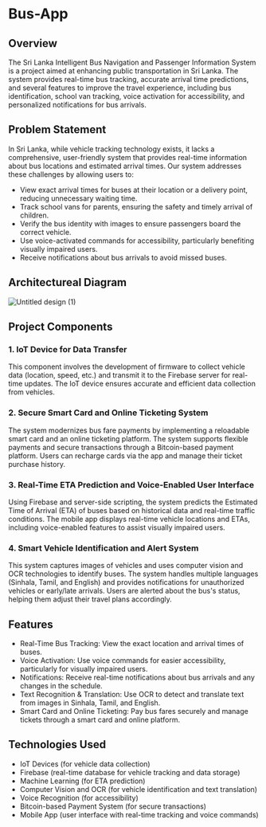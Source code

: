 # Bus-App
## Overview

The Sri Lanka Intelligent Bus Navigation and Passenger Information System is a project aimed at enhancing public transportation in Sri Lanka. The system provides real-time bus tracking, accurate arrival time predictions, and several features to improve the travel experience, including bus identification, school van tracking, voice activation for accessibility, and personalized notifications for bus arrivals.

## Problem Statement

In Sri Lanka, while vehicle tracking technology exists, it lacks a comprehensive, user-friendly system that provides real-time information about bus locations and estimated arrival times. Our system addresses these challenges by allowing users to:

- View exact arrival times for buses at their location or a delivery point, reducing unnecessary waiting time.
- Track school vans for parents, ensuring the safety and timely arrival of children.
- Verify the bus identity with images to ensure passengers board the correct vehicle.
- Use voice-activated commands for accessibility, particularly benefiting visually impaired users.
- Receive notifications about bus arrivals to avoid missed buses.

## Architectureal Diagram

![Untitled design (1)](https://github.com/user-attachments/assets/1c3568aa-27af-42ff-a104-311086632a9d)


## Project Components

### 1. IoT Device for Data Transfer
This component involves the development of firmware to collect vehicle data (location, speed, etc.) and transmit it to the Firebase server for real-time updates. The IoT device ensures accurate and efficient data collection from vehicles.

### 2. Secure Smart Card and Online Ticketing System
The system modernizes bus fare payments by implementing a reloadable smart card and an online ticketing platform. The system supports flexible payments and secure transactions through a Bitcoin-based payment platform. Users can recharge cards via the app and manage their ticket purchase history.

### 3. Real-Time ETA Prediction and Voice-Enabled User Interface
Using Firebase and server-side scripting, the system predicts the Estimated Time of Arrival (ETA) of buses based on historical data and real-time traffic conditions. The mobile app displays real-time vehicle locations and ETAs, including voice-enabled features to assist visually impaired users.

### 4. Smart Vehicle Identification and Alert System
This system captures images of vehicles and uses computer vision and OCR technologies to identify buses. The system handles multiple languages (Sinhala, Tamil, and English) and provides notifications for unauthorized vehicles or early/late arrivals. Users are alerted about the bus's status, helping them adjust their travel plans accordingly.  

## Features

- Real-Time Bus Tracking: View the exact location and arrival times of buses.
- Voice Activation: Use voice commands for easier accessibility, particularly for visually impaired users.
- Notifications: Receive real-time notifications about bus arrivals and any changes in the schedule.
- Text Recognition & Translation: Use OCR to detect and translate text from images in Sinhala, Tamil, and English.
- Smart Card and Online Ticketing: Pay bus fares securely and manage tickets through a smart card and online platform.

## Technologies Used

- IoT Devices (for vehicle data collection)
- Firebase (real-time database for vehicle tracking and data storage)
- Machine Learning (for ETA prediction)
- Computer Vision and OCR (for vehicle identification and text translation)
- Voice Recognition (for accessibility)
- Bitcoin-based Payment System (for secure transactions)
- Mobile App (user interface with real-time tracking and voice commands)  
